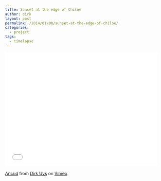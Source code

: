 ```yaml
---
title: Sunset at the edge of Chiloé
author: dirk
layout: post
permalink: /2014/01/08/sunset-at-the-edge-of-chiloe/
categories:
  - project
tags:
  - timelapse
---
```


<iframe src="//player.vimeo.com/video/83457714" width="500" height="375" frameborder="0" webkitallowfullscreen mozallowfullscreen allowfullscreen></iframe>

[Ancud][1] from [Dirk Uys][2] on [Vimeo][3].

 [1]: http://vimeo.com/83457714
 [2]: http://vimeo.com/user11401611
 [3]: https://vimeo.com
